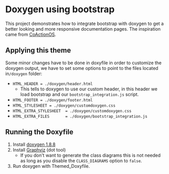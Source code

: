 Doxygen using bootstrap
=======================

This project demonstrates how to integrate bootstrap with doxygen to get a better looking and more responsive documentation pages.
The inspiration came from [CoActionOS](http://coactionos.com/embedded%20design%20tips/2014/01/07/Tips-Integrating-Doxygen-and-Bootstrap/).


## Applying this theme

Some minor changes have to be done in doxyfile in order to customize the doxygen output, we have to set some options to point to the files located in`/doxygen` folder: 

* `HTML_HEADER = ./doxygen/header.html`
  * This tells to doxygen to use our custom header, in this header we load bootstrap and our `bootstrap_integration.js` script.
* `HTML_FOOTER = ./doxygen/footer.html`   
* `HTML_STYLESHEET = ./doxygen/customdoxygen.css`
* `HTML_EXTRA_STYLESHEET  = ./doxygen/customdoxygen.css`
* `HTML_EXTRA_FILES       = ./doxygen/bootstrap_integration.js`


## Running the Doxyfile

1. Install [doxygen 1.8.8](http://www.stack.nl/~dimitri/doxygen/download.html)
2. Install [Graphviz](http://www.graphviz.org/Download.php) (dot tool)
    * If you don't want to generate the class diagrams this is not needed as long as you disable the `CLASS_DIAGRAMS` option to `false`. 
3. Run doxygen with Themed_Doxyfile. 